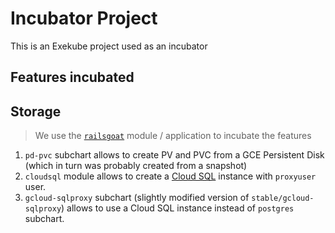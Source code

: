 # Incubator Project

This is an Exekube project used as an incubator

## Features incubated

## Storage

> We use the [`railsgoat`](https://github.com/ilyasotkov/incubator-project/tree/master/modules/railsgoat) module / application to incubate the features

1. `pd-pvc` subchart allows to create PV and PVC from a GCE Persistent Disk (which in turn was probably created from a snapshot)
2. `cloudsql` module allows to create a [Cloud SQL](https://cloud.google.com/sql/docs/postgres/) instance with `proxyuser` user.
3. `gcloud-sqlproxy` subchart (slightly modified version of `stable/gcloud-sqlproxy`) allows to use a Cloud SQL instance instead of `postgres` subchart.
